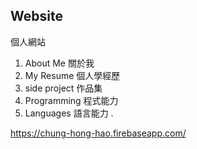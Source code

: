 ## Website
個人網站
1. About Me 關於我
2. My Resume 個人學經歷
3. side project 作品集
4. Programming 程式能力
5. Languages 語言能力 .


https://chung-hong-hao.firebaseapp.com/
